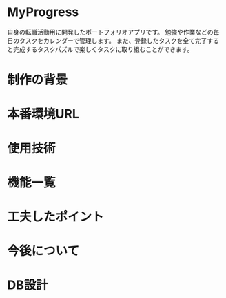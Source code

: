 # MyProgress

自身の転職活動用に開発したポートフォリオアプリです。
勉強や作業などの毎日のタスクをカレンダーで管理します。
また、登録したタスクを全て完了すると完成するタスクパズルで楽しくタスクに取り組むことができます。

# 制作の背景


# 本番環境URL

# 使用技術

# 機能一覧

# 工夫したポイント

# 今後について

# DB設計